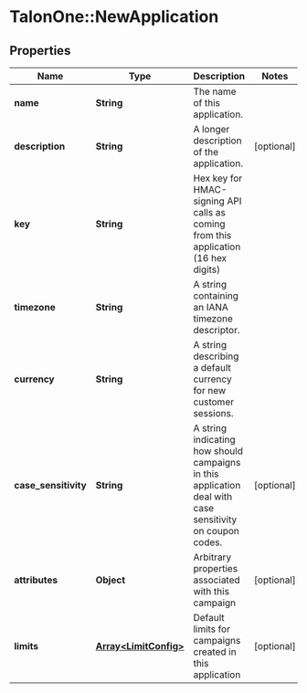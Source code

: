 # TalonOne::NewApplication

## Properties
Name | Type | Description | Notes
------------ | ------------- | ------------- | -------------
**name** | **String** | The name of this application. | 
**description** | **String** | A longer description of the application. | [optional] 
**key** | **String** | Hex key for HMAC-signing API calls as coming from this application (16 hex digits) | 
**timezone** | **String** | A string containing an IANA timezone descriptor. | 
**currency** | **String** | A string describing a default currency for new customer sessions. | 
**case_sensitivity** | **String** | A string indicating how should campaigns in this application deal with case sensitivity on coupon codes. | [optional] 
**attributes** | **Object** | Arbitrary properties associated with this campaign | [optional] 
**limits** | [**Array&lt;LimitConfig&gt;**](LimitConfig.md) | Default limits for campaigns created in this application | [optional] 


